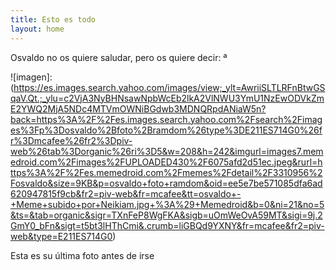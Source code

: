 ```yaml
---
title: Esto es todo
layout: home
---
```


Osvaldo no os quiere saludar, pero os quiere decir: ª




![imagen]: (https://es.images.search.yahoo.com/images/view;_ylt=AwriiSLTLRFnBtwGSqaV.Qt.;_ylu=c2VjA3NyBHNsawNpbWcEb2lkA2VlNWU3YmU1NzEwODVkZmE2YWQ2MjA5NDc4MTVmOWNiBGdwb3MDNQRpdANiaW5n?back=https%3A%2F%2Fes.images.search.yahoo.com%2Fsearch%2Fimages%3Fp%3Dosvaldo%2Bfoto%2Bramdom%26type%3DE211ES714G0%26fr%3Dmcafee%26fr2%3Dpiv-web%26tab%3Dorganic%26ri%3D5&w=208&h=242&imgurl=images7.memedroid.com%2Fimages%2FUPLOADED430%2F6075afd2d51ec.jpeg&rurl=https%3A%2F%2Fes.memedroid.com%2Fmemes%2Fdetail%2F3310956%2Fosvaldo&size=9KB&p=osvaldo+foto+ramdom&oid=ee5e7be571085dfa6ad620947815f9cb&fr2=piv-web&fr=mcafee&tt=osvaldo+-+Meme+subido+por+Neikiam.jpg+%3A%29+Memedroid&b=0&ni=21&no=5&ts=&tab=organic&sigr=TXnFeP8WgFKA&sigb=uOmWeOvA59MT&sigi=9j.2GmY0_bFn&sigt=t5bt3lHThCmi&.crumb=liGBQd9YXNY&fr=mcafee&fr2=piv-web&type=E211ES714G0)

Esta es su última foto antes de irse
